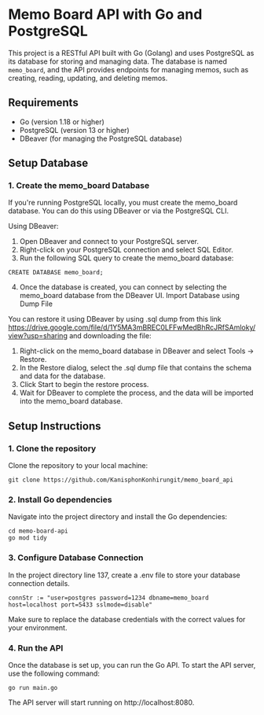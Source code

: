 # Memo Board API with Go and PostgreSQL

This project is a RESTful API built with Go (Golang) and uses PostgreSQL as its database for storing and managing data. The database is named `memo_board`, and the API provides endpoints for managing memos, such as creating, reading, updating, and deleting memos.

## Requirements

- Go (version 1.18 or higher)
- PostgreSQL (version 13 or higher)
- DBeaver (for managing the PostgreSQL database)

## Setup Database 

### 1. Create the memo_board Database
If you're running PostgreSQL locally, you must create the memo_board database. You can do this using DBeaver or via the PostgreSQL CLI.

Using DBeaver:

1. Open DBeaver and connect to your PostgreSQL server.
2. Right-click on your PostgreSQL connection and select SQL Editor.
3. Run the following SQL query to create the memo_board database:

```
CREATE DATABASE memo_board;
```

4. Once the database is created, you can connect by selecting the memo_board database from the DBeaver UI.
Import Database using Dump File

You can restore it using DBeaver by using .sql dump from this link https://drive.google.com/file/d/1Y5MA3mBREC0LFFwMedBhRcJRfSAmloky/view?usp=sharing and downloading the file:

1. Right-click on the memo_board database in DBeaver and select Tools -> Restore.
2. In the Restore dialog, select the .sql dump file that contains the schema and data for the database.
3. Click Start to begin the restore process.
4. Wait for DBeaver to complete the process, and the data will be imported into the memo_board database.

## Setup Instructions

### 1. Clone the repository

Clone the repository to your local machine:

```
git clone https://github.com/KanisphonKonhirungit/memo_board_api
```

### 2. Install Go dependencies
Navigate into the project directory and install the Go dependencies:

```
cd memo-board-api
go mod tidy
```

### 3. Configure Database Connection
In the project directory line 137, create a .env file to store your database connection details.

```
connStr := "user=postgres password=1234 dbname=memo_board host=localhost port=5433 sslmode=disable"
```

Make sure to replace the database credentials with the correct values for your environment.

### 4. Run the API
Once the database is set up, you can run the Go API. To start the API server, use the following command:

```
go run main.go
```
The API server will start running on http://localhost:8080.
